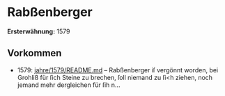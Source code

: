 # Rabßenberger

**Ersterwähnung:** 1579

## Vorkommen
- 1579: [jahre/1579/README.md](../jahre/1579/README.md) – Rabßenberger iſ vergönnt worden, bei Grohliß
für ſich Steine zu brechen, ſoll niemand zu ſi<h ziehen,
noch jemand mehr dergleichen für ſih n...
